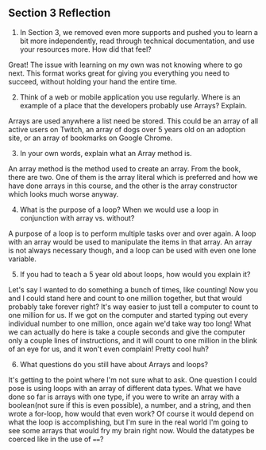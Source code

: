 ## Section 3 Reflection

1. In Section 3, we removed even more supports and pushed you to learn a bit more independently, read through technical documentation, and use your resources more. How did that feel?

Great! The issue with learning on my own was not knowing where to go next. This format works great for giving you everything you need to succeed, without holding your hand the entire time.

2. Think of a web or mobile application you use regularly. Where is an example of a place that the developers probably use Arrays? Explain.

Arrays are used anywhere a list need be stored. This could be an array of all active users on Twitch, an array of dogs over 5 years old on an adoption site, or an array of bookmarks on Google Chrome.

3. In your own words, explain what an Array method is.

An array method is the method used to create an array. From the book, there are two. One of them is the array literal which is preferred and how we have done arrays in this course, and the other is the array constructor which looks much worse anyway.

4. What is the purpose of a loop? When we would use a loop in conjunction with array vs. without?

A purpose of a loop is to perform multiple tasks over and over again. A loop with an array would be used to manipulate the items in that array. An array is not always necessary though, and a loop can be used with even one lone variable.

5. If you had to teach a 5 year old about loops, how would you explain it?

Let's say I wanted to do something a bunch of times, like counting! Now you and I could stand here and count to one million together, but that would probably take forever right? It's way easier to just tell a computer to count to one million for us. If we got on the computer and started typing out every individual number to one million, once again we'd take way too long! What we can actually do here is take a couple seconds and give the computer only a couple lines of instructions, and it will count to one million in the blink of an eye for us, and it won't even complain! Pretty cool huh?

6. What questions do you still have about Arrays and loops?

It's getting to the point where I'm not sure what to ask. One question I could pose is using loops with an array of different data types. What we have done so far is arrays with one type, if you were to write an array with a boolean(not sure if this is even possible), a number, and a string, and then wrote a for-loop, how would that even work? Of course it would depend on what the loop is accomplishing, but I'm sure in the real world I'm going to see some arrays that would fry my brain right now. Would the datatypes be coerced like in the use of `==`?

